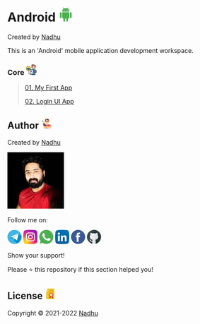 # Android [<img src="https://github.com/iamnadhu/Android/blob/master/Resources/android-icon.png">](https://github.com/iamnadhu/Android/tree/master/Core)
Created by [Nadhu](https://linktr.ee/iamnadhu)

This is an 'Android' mobile application development workspace.


### Core [<img src="https://github.com/iamnadhu/Android/blob/master/Resources/tutorials-icon.png">](https://github.com/iamnadhu/Android/tree/master/Core)
>
> [01. My First App](https://github.com/iamnadhu/Android/tree/master/Core/My%20First%20App)
>
> [02. Login UI App](https://github.com/iamnadhu/Android/tree/master/Core/Login%20UI%20App)
>


## Author [<img src="https://github.com/iamnadhu/Android/blob/master/Resources/auther-icon.png">](https://linktr.ee/iamnadhu)
Created by [Nadhu](https://linktr.ee/iamnadhu)

[<img src="https://github.com/iamnadhu/Android/blob/master/Resources/nadhu-icon.jpg">](https://linktr.ee/iamnadhu)

Follow me on: 

[<img src="https://github.com/iamnadhu/Android/blob/master/Resources/telegram-icon.png">](https://t.me/iamnadhu)
[<img src="https://github.com/iamnadhu/Android/blob/master/Resources/instagram-icon.png">](https://www.instagram.com/iamnadhu/)
[<img src="https://github.com/iamnadhu/Android/blob/master/Resources/whatsapp-icon.png">](https://api.whatsapp.com/send?phone=917293451396&lang=en)
[<img src="https://github.com/iamnadhu/Android/blob/master/Resources/linkedin-icon.png">](https://www.linkedin.com/in/iamnadhu/)
[<img src="https://github.com/iamnadhu/Android/blob/master/Resources/facebook-icon.png">](https://www.facebook.com/iamnadhu/)
[<img src="https://github.com/iamnadhu/Android/blob/master/Resources/github-icon.png">](https://github.com/iamnadhu)


Show your support!

Please ⭐️   this repository if this section helped you!


## License [<img src="https://github.com/iamnadhu/Android/blob/master/Resources/license-icon.png">](https://github.com/iamnadhu/Android/tree/master/Core)
Copyright © 2021-2022 [Nadhu](https://linktr.ee/iamnadhu)
